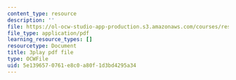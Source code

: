 ```yaml
---
content_type: resource
description: ''
file: https://ol-ocw-studio-app-production.s3.amazonaws.com/courses/res-9-003-brains-minds-and-machines-summer-course-summer-2015/5e1396570761e8c0a80f1d3bd4295a34_zHa-n2M7Bj8.pdf
file_type: application/pdf
learning_resource_types: []
resourcetype: Document
title: 3play pdf file
type: OCWFile
uid: 5e139657-0761-e8c0-a80f-1d3bd4295a34
---
```

